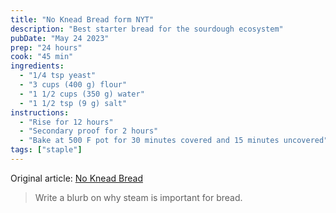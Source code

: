 ```yaml
---
title: "No Knead Bread form NYT"
description: "Best starter bread for the sourdough ecosystem"
pubDate: "May 24 2023"
prep: "24 hours"
cook: "45 min"
ingredients:
  - "1/4 tsp yeast"
  - "3 cups (400 g) flour"
  - "1 1/2 cups (350 g) water"
  - "1 1/2 tsp (9 g) salt"
instructions:
  - "Rise for 12 hours"
  - "Secondary proof for 2 hours"
  - "Bake at 500 F pot for 30 minutes covered and 15 minutes uncovered"
tags: ["staple"]
---
```


Original article: [No Knead Bread](https://cooking.nytimes.com/recipes/11376-no-knead-bread)

> Write a blurb on why steam is important for bread.
